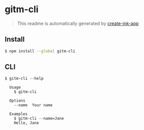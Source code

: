 # gitm-cli

> This readme is automatically generated by [create-ink-app](https://github.com/vadimdemedes/create-ink-app)

## Install

```bash
$ npm install --global gitm-cli
```

## CLI

```
$ gitm-cli --help

  Usage
    $ gitm-cli

  Options
    --name  Your name

  Examples
    $ gitm-cli --name=Jane
    Hello, Jane
```
